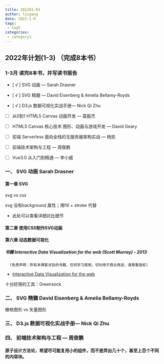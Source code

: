 ```yaml
---
title: 202201-03
author: liugang
date: 2022-1-9
tags:
 - tag5
categories:
 - category1
---
```


<Boxx  changeTime="5000"/>  

## 2022年计划(1-3) （完成8本书）

### 1-3月 读完8本书，并写读书报告

- [ √ ] SVG 动画 —  Sarah Drasner

- [ √ ] SVG 精髓  — David Eisenberg & Amelia Bellamy-Royds

- [ √ ] D3.js 数据可视化实战手册— Nick Qi Zhu

- [ ] 从0到1 HTML5 Canvas 动画开发 — 莫振杰

- [ ] HTML5 Canvas 核心技术 图形、动画与游戏开发 — David Geary

- [ ] 前端 Serverless 面向全栈的无服务器架构实战 — 杨凯

- [ ] 前端技术架构与工程 — 周俊鹏

- [ ] Vue3.0 从入门到精通 — 李小威

### 一、 SVG 动画 Sarah Drasner

#### 第一章 SVG

svg vs css 

svg 没有background 属性；用fill + stroke 代替

* 此处可以查看详细对比细节




#### 第二章 使用CSS制作SVG动画

#### 第六章 动态数据可视化

##### 书籍 Interactive Data Visualization for the web (Scott Murray) - 2013

      (免责声明：所有本博客涉及的书籍，仅供学习使用，切勿用于商业用途，请尊重版权)
 - [Interactive Data Visualization for the web](https://github.com/liugangtaotie/h5-document/blob/main/docs/assets/books/Interactive.Data.Visualization.for.the.Web---Scott.Murray.%E6%96%87%E5%AD%97%E7%89%88.pdf)

十分好用的工具：Greensock 

### 二、 SVG 精髓  David Eisenberg & Amelia Bellamy-Royds

栅格图形 vs 矢量图形


### 三、 D3.js 数据可视化实战手册— Nick Qi Zhu


### 四、 前端技术架构与工程 — 周俊鹏

#### 原子设计方法论，希望尽可能复用小的组件，而不是弄出几十个，甚至上百个不同的内容块。






